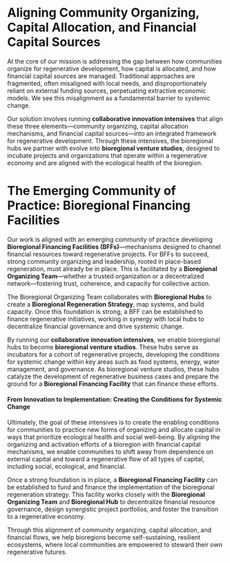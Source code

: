 # Aligning Community Organizing, Capital Allocation, and Financial Capital Sources

At the core of our mission is addressing the gap between how communities organize for regenerative development, how capital is allocated, and how financial capital sources are managed. Traditional approaches are fragmented, often misaligned with local needs, and disproportionately reliant on external funding sources, perpetuating extractive economic models. We see this misalignment as a fundamental barrier to systemic change.

Our solution involves running **collaborative innovation intensives** that align these three elements—community organizing, capital allocation mechanisms, and financial capital sources—into an integrated framework for regenerative development. Through these intensives, the bioregional hubs we partner with evolve into **bioregional venture studios**, designed to incubate projects and organizations that operate within a regenerative economy and are aligned with the ecological health of the bioregion.

# The Emerging Community of Practice: Bioregional Financing Facilities

Our work is aligned with an emerging community of practice developing **Bioregional Financing Facilities (BFFs)**—mechanisms designed to channel financial resources toward regenerative projects. For BFFs to succeed, strong community organizing and leadership, rooted in place-based regeneration, must already be in place. This is facilitated by a **Bioregional Organizing Team**—whether a trusted organization or a decentralized network—fostering trust, coherence, and capacity for collective action.

The Bioregional Organizing Team collaborates with **Bioregional Hubs** to create a **Bioregional Regeneration Strategy**, map systems, and build capacity. Once this foundation is strong, a BFF can be established to finance regenerative initiatives, working in synergy with local hubs to decentralize financial governance and drive systemic change.

By running our **collaborative innovation intensives**, we enable bioregional hubs to become **bioregional venture studios**. These hubs serve as incubators for a cohort of regenerative projects, developing the conditions for systemic change within key areas such as food systems, energy, water management, and governance. As bioregional venture studios, these hubs catalyze the development of regenerative business cases and prepare the ground for a **Bioregional Financing Facility** that can finance these efforts.

#### **From Innovation to Implementation: Creating the Conditions for Systemic Change**

Ultimately, the goal of these intensives is to create the enabling conditions for communities to practice new forms of organizing and allocate capital in ways that prioritize ecological health and social well-being. By aligning the organizing and activation efforts of a bioregion with financial capital mechanisms, we enable communities to shift away from dependence on external capital and toward a regenerative flow of all types of capital, including social, ecological, and financial.

Once a strong foundation is in place, a **Bioregional Financing Facility** can be established to fund and finance the implementation of the bioregional regeneration strategy. This facility works closely with the **Bioregional Organizing Team** and **Bioregional Hub** to decentralize financial resource governance, design synergistic project portfolios, and foster the transition to a regenerative economy.

Through this alignment of community organizing, capital allocation, and financial flows, we help bioregions become self-sustaining, resilient ecosystems, where local communities are empowered to steward their own regenerative futures.
